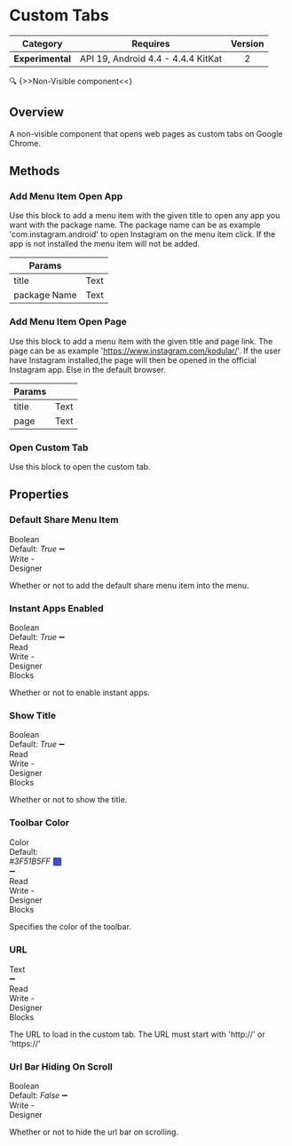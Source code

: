 # Custom Tabs

| Category | Requires | Version |
|:--------:|:-------:|:--------:|
|**Experimental**|<span class="chip chip-any">API 19, Android 4.4 - 4.4.4 KitKat</span>|<span class="chip chip-number">2</span>|

:mag: {>>Non-Visible component<<}

## Overview

A non-visible component that opens web pages as custom tabs on Google Chrome.

## Methods

### Add Menu Item Open App

Use this block to add a menu item with the given title to open any app you want with the package name. The package name can be as example 'com.instagram.android' to open Instagram on the menu item click. If the app is not installed the menu item will not be added.

<div class="block" ai2-block="method" not-rendered="true" value="%7B%22componentName%22:%20%22Custom%20Tabs%22,%20%22name%22:%20%22Add%20Menu%20Item%20Open%20App%22,%20%22output%22:%20false,%20%22param%22:%20%5B%22title%22,%20%22package%20Name%22%5D%7D"></div>

| Params | []() |
|--------|------|
|title|<span class="chip chip-text">Text</span>|
|package Name|<span class="chip chip-text">Text</span>|

### Add Menu Item Open Page

Use this block to add a menu item with the given title and page link. The page can be as example 'https://www.instagram.com/kodular/'. If the user have Instagram installed,the page will then be opened in the official Instagram app. Else in the default browser.

<div class="block" ai2-block="method" not-rendered="true" value="%7B%22componentName%22:%20%22Custom%20Tabs%22,%20%22name%22:%20%22Add%20Menu%20Item%20Open%20Page%22,%20%22output%22:%20false,%20%22param%22:%20%5B%22title%22,%20%22page%22%5D%7D"></div>

| Params | []() |
|--------|------|
|title|<span class="chip chip-text">Text</span>|
|page|<span class="chip chip-text">Text</span>|

### Open Custom Tab

Use this block to open the custom tab.

<div class="block" ai2-block="method" not-rendered="true" value="%7B%22componentName%22:%20%22Custom%20Tabs%22,%20%22name%22:%20%22Open%20Custom%20Tab%22,%20%22output%22:%20false,%20%22param%22:%20%5B%5D%7D"></div>

## Properties

### Default Share Menu Item

<span style="user-select: none; white-space:pre-wrap;"><span class="chip chip-boolean">Boolean</span> <span class="chip chip-boolean">Default: <i>True</i></span> :heavy_minus_sign: <span class="chip chip-rw">Write</span>  - <span class="chip chip-bd">Designer</span></span>

Whether or not to add the default share menu item into the menu.

### Instant Apps Enabled

<span style="user-select: none; white-space:pre-wrap;"><span class="chip chip-boolean">Boolean</span> <span class="chip chip-boolean">Default: <i>True</i></span> :heavy_minus_sign: <span class="chip chip-rw">Read</span> <span class="chip chip-rw">Write</span>  - <span class="chip chip-bd">Designer</span> <span class="chip chip-bd">Blocks</span></span>

Whether or not to enable instant apps.

<div class="block" ai2-block="property" not-rendered="true" value="%7B%22componentName%22:%20%22Custom%20Tabs%22,%20%22name%22:%20%22Instant%20Apps%20Enabled%22,%20%22getter%22:%20true%7D"></div>
<div class="block" ai2-block="property" not-rendered="true" value="%7B%22componentName%22:%20%22Custom%20Tabs%22,%20%22name%22:%20%22Instant%20Apps%20Enabled%22,%20%22getter%22:%20false%7D"></div>

### Show Title

<span style="user-select: none; white-space:pre-wrap;"><span class="chip chip-boolean">Boolean</span> <span class="chip chip-boolean">Default: <i>True</i></span> :heavy_minus_sign: <span class="chip chip-rw">Read</span> <span class="chip chip-rw">Write</span>  - <span class="chip chip-bd">Designer</span> <span class="chip chip-bd">Blocks</span></span>

Whether or not to show the title.

<div class="block" ai2-block="property" not-rendered="true" value="%7B%22componentName%22:%20%22Custom%20Tabs%22,%20%22name%22:%20%22Show%20Title%22,%20%22getter%22:%20true%7D"></div>
<div class="block" ai2-block="property" not-rendered="true" value="%7B%22componentName%22:%20%22Custom%20Tabs%22,%20%22name%22:%20%22Show%20Title%22,%20%22getter%22:%20false%7D"></div>

### Toolbar Color

<span style="user-select: none; white-space:pre-wrap;"><span class="chip chip-color">Color</span> <span class="chip chip-color">Default: <i>#3F51B5FF</i>&nbsp;<span style="width: 15px; height: 15px; margin: auto; display: inline-block; border: 1px solid white; vertical-align: middle; border-radius: 3px; background-color: #3F51B5;"></span></span> :heavy_minus_sign: <span class="chip chip-rw">Read</span> <span class="chip chip-rw">Write</span>  - <span class="chip chip-bd">Designer</span> <span class="chip chip-bd">Blocks</span></span>

Specifies the color of the toolbar.

<div class="block" ai2-block="property" not-rendered="true" value="%7B%22componentName%22:%20%22Custom%20Tabs%22,%20%22name%22:%20%22Toolbar%20Color%22,%20%22getter%22:%20true%7D"></div>
<div class="block" ai2-block="property" not-rendered="true" value="%7B%22componentName%22:%20%22Custom%20Tabs%22,%20%22name%22:%20%22Toolbar%20Color%22,%20%22getter%22:%20false%7D"></div>

### URL

<span style="user-select: none; white-space:pre-wrap;"><span class="chip chip-text">Text</span> :heavy_minus_sign: <span class="chip chip-rw">Read</span> <span class="chip chip-rw">Write</span>  - <span class="chip chip-bd">Designer</span> <span class="chip chip-bd">Blocks</span></span>

The URL to load in the custom tab. The URL must start with 'http://' or 'https://'

<div class="block" ai2-block="property" not-rendered="true" value="%7B%22componentName%22:%20%22Custom%20Tabs%22,%20%22name%22:%20%22URL%22,%20%22getter%22:%20true%7D"></div>
<div class="block" ai2-block="property" not-rendered="true" value="%7B%22componentName%22:%20%22Custom%20Tabs%22,%20%22name%22:%20%22URL%22,%20%22getter%22:%20false%7D"></div>

### Url Bar Hiding On Scroll

<span style="user-select: none; white-space:pre-wrap;"><span class="chip chip-boolean">Boolean</span> <span class="chip chip-boolean">Default: <i>False</i></span> :heavy_minus_sign: <span class="chip chip-rw">Write</span>  - <span class="chip chip-bd">Designer</span></span>

Whether or not to hide the url bar on scrolling.
